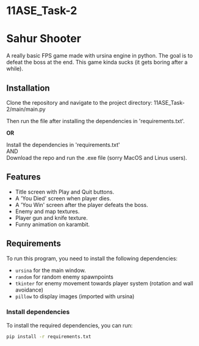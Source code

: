 # 11ASE_Task-2
 
# Sahur Shooter
A really basic FPS game made with ursina engine in python. The goal is to defeat the boss at the end. This game kinda sucks (it gets boring after a while).

## Installation
Clone the repository and navigate to the project directory:
11ASE_Task-2/main/main.py

Then run the file after installing the dependencies in 'requirements.txt'.

**OR**

Install the dependencies in 'requirements.txt'\
AND\
Download the repo and run the .exe file (sorry MacOS and Linus users).

## Features
- Title screen with Play and Quit buttons.
- A 'You Died' screen when player dies.
- A 'You Win' screen after the player defeats the boss.
- Enemy and map textures.
- Player gun and knife texture.
- Funny animation on karambit.

## Requirements
To run this program, you need to install the following dependencies:

- `ursina` for the main window.
- `random` for random enemy spawnpoints
- `tkinter` for enemy movement towards player system (rotation and wall avoidance)
- `pillow` to display images (imported with ursina)

### Install dependencies
To install the required dependencies, you can run:

```bash
pip install -r requirements.txt